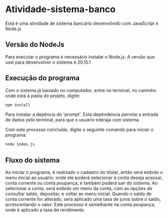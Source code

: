 # Atividade-sistema-banco
Está é uma atividade de sistema bancário desenvolvido com JavaScript e Node.js

## Versão do NodeJs
Para executar o programa é necessário instalar o Node.js. A versão que usei para desenvolver o sistema é 20.15.1

## Execução do programa
Com o sistema já baixado no computador, entre no terminal, no caminho onde está a pasta do projeto, digite:
```bash
npm install
```
Para instalar a depência do 'prompt'. Esta depêndencia permite a entrada de dados pelo terminal, para que o usuário 
interaja com sistema.

Com este processo concluído, digite o seguinte comando para iniciar o programa:
```bash
node index.js
```

## Fluxo do sistema
Ao iniciar o programa, é realizado o cadastro do titular, então será exibido o menu
inicial ao usuário, onde ele poderá selecionar a conta deseja acessar, conta corrente ou conta 
poupança, e também poderá sair do sistema. Ao selecionar a conta, será exibido
um menu da conta, com as opções de consultar saldo, depositar, e voltar ao menu inicial.
Quando o saldo de conta corrente for alterado, será aplicado uma taxa de juros sobre o saldo,
acrescentando o valor. Este processo é semelhante na conta poupança, onde é aplicado a taxa de
rendimento. 

